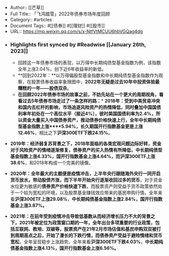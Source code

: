 - Author:: [[芒草]]
- Full Title:: 「飞鸿踏雪」2022年债券市场年度回顾
- Category:: #articles
- Document Tags:: #[[债券]] #[[理财]] #[[股市]]
- URL:: https://mp.weixin.qq.com/s/x-NtfVtMCUU6hbVGQag4dg
- ### Highlights first synced by #Readwise [[January 26th, 2023]]
    - 回顾这一年债券市场的表现，以万得中长期纯债型基金指数为例，该指数全年上涨2.04%，创下近6年收益率的新低。
    - **回到2022年：**以万得偏股型基金指数和中长期纯债型基金指数作为观察，在股票债券收益率象限图中，**2022年无疑是过去10年中投资体验最糟糕的一年——股债双杀**。
    - **在回顾2022年债券市场的故事之前，不妨先站在一个更大的周期视角，看看过去5年债券市场走过了一条怎样的路：*** **2018年：**受到中美贸易冲突和国内去杠杆的影响，**市场追逐风险资产的热情降低**，同时叠加中国国债利率年初处在一个高位水平（接近4%），彼时美国国债利率为2.4%，**所以资金大量买入中国债券资产，推动债券价格快速上行**，全年**中长期纯债型基金指数上涨****5.94%，****长久期国开行指数基金更是上涨****12.46%**，相比之下**沪深300ETF下跌24.15%**。

* **2019年：**经济弱复苏背景之下，2018年面临的各类宏观问题边际好转，**资金对于风险资产的情绪逐渐修复**，**债券资产的买入热情有所降低**，**中长期纯债型基金指数上涨****4.33%****，****国开行指数基金上涨****4.64%**，而**沪深300ETF上涨38.6%**，和2018年构成一个完美的镜像。**‍**

  
* **2020年：**全年最大的主题便是疫情冲击，**上半年央行跟随海外央行一同开启货币放水，带动股债齐涨**，而下半年开始央行**逐渐收回过多的货币**，对于资金水位更为敏感的**债券资产价格快速下跌**，而股票资产则受益于货币政策依然处于一个较为宽松的环境，以及股票基金赚钱效应带来的基民申购行情。全年来看**沪深300ETF上涨29.08%**，**中长期纯债基金指数上涨****2.84%****，****国开行指数基金上涨****3.87%。**

  
* **2021年：**在前年受到疫情冲击导致低基数从而经济增长压力不大的背景之下，2021年被定位为政策窗口期的一年，全年出台多项重要的行业政策，包括互联网、教培、双碳等，**股票资产在21年2月市场估值和基民申购双双被打到周期高点之后，开始了漫长的下跌行情**，而**债券资产受益于避险情绪和货币宽松**，全年呈现稳步上涨趋势。全年来看**沪深300ETF下跌4.03%**，**中长期纯债基金指数上涨****4.13%****，国开行指数基金上涨****6.56%****。**
